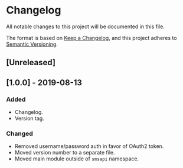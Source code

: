 # Changelog
All notable changes to this project will be documented in this file.

The format is based on [Keep a Changelog](https://keepachangelog.com/en/1.0.0/),
and this project adheres to [Semantic Versioning](https://semver.org/spec/v2.0.0.html).

## [Unreleased]

## [1.0.0] - 2019-08-13
### Added
- Changelog.
- Version tag.

### Changed
- Removed username/password auth in favor of OAuth2 token.
- Moved version number to a separate file.
- Moved main module outside of `smsapi` namespace.
